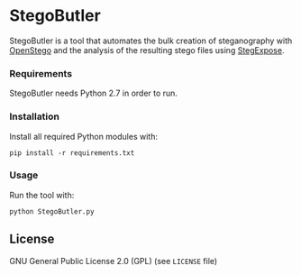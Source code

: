 # StegoButler

StegoButler is a tool that automates the bulk creation of steganography with [OpenStego](https://github.com/syvaidya/openstego) and the analysis of the resulting stego files using [StegExpose](https://github.com/b3dk7/StegExpose).

### Requirements

StegoButler needs Python 2.7 in order to run.

### Installation

Install all required Python modules with:

```
pip install -r requirements.txt
```

### Usage
Run the tool with:

```
python StegoButler.py
```

## License

GNU General Public License 2.0 (GPL) (see ```LICENSE``` file)

